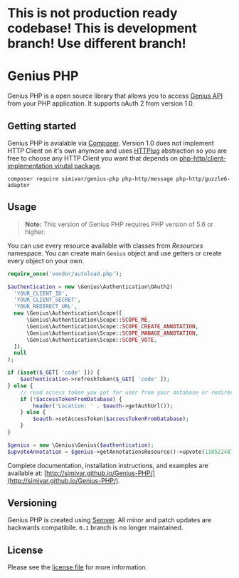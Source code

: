 # This is not production ready codebase! This is development branch! Use different branch!

# Genius PHP
Genius PHP is a open source library that allows you to access [Genius API](https://docs.genius.com/) from your PHP application. It supports oAuth 2 from version 1.0.

## Getting started
Genius PHP is avialable via [Composer](https://getcomposer.org/). Version 1.0 does not implement HTTP Client on it's own anymore and uses [HTTPlug](http://httplug.io/) abstraction so you are free to choose any HTTP Client you want that depends on [php-http/client-implementation virutal package](https://packagist.org/providers/php-http/client-implementation). 

```
composer require simivar/genius-php php-http/message php-http/guzzle6-adapter
```

## Usage
> **Note:** This version of Genius PHP requires PHP version of 5.6 or higher.

You can use every resource available with classes from *Resources* namespace. You can create main `Genius` object and use getters or create every object on your own. 

```php
require_once('vendor/autoload.php');

$authentication = new \Genius\Authentication\OAuth2(
  'YOUR_CLIENT_ID',
  'YOUR_CLIENT_SECRET',
  'YOUR_REDIRECT_URL',
  new \Genius\Authentication\Scope([
      \Genius\Authentication\Scope::SCOPE_ME,
      \Genius\Authentication\Scope::SCOPE_CREATE_ANNOTATION,
      \Genius\Authentication\Scope::SCOPE_MANAGE_ANNOTATION,
      \Genius\Authentication\Scope::SCOPE_VOTE,
  ]),
  null
);

if (isset($_GET[ 'code' ])) {
    $authentication->refreshToken($_GET[ 'code' ]);
} else {
    // read access token you got for user from your database or redirect him
    if (!$accessTokenFromDatabase) {
        header('Location: ' . $oauth->getAuthUrl());
    } else {
        $oauth->setAccessToken($accessTokenFromDatabase);
    }
}

$genius = new \Genius\Genius($authentication);
$upvoteAnnotation = $genius->getAnnotationsResource()->upvote(11852248);
```

Complete documentation, installation instructions, and examples are available at: [http://simivar.github.io/Genius-PHP/](http://simivar.github.io/Genius-PHP/).

## Versioning
Genius PHP is created using [Semver](http://semver.org/). All minor and patch updates are backwards compatibile. ``0.1`` branch is no longer maintained.

## License
Please see the [license file](https://github.com/simivar/Genius-PHP/blob/master/LICENSE) for more information.
